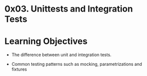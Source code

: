 # 0x03. Unittests and Integration Tests

# Learning Objectives

* The difference between unit and integration tests.

* Common testing patterns such as mocking, parametrizations and fixtures
